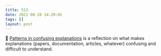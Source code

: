 ```yaml
---
title: 513
date: 2021-08-28 14:29:01
tags: []
layout: post
---
```


📄 [Patterns in confusing explanations](https://jvns.ca/blog/confusing-explanations/) is a reflection on what makes explanations (papers, documentation, articles, whatever) confusing and difficult to understand.

